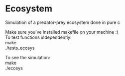 # Ecosystem
Simulation of a predator-prey ecosystem done in pure c 

Make sure you've installed makefile on your machine :)\
To test functions independently:\
make \
./tests_ecosys

To see the simulation:\
make\
./ecosys
